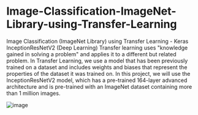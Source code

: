# Image-Classification-ImageNet-Library-using-Transfer-Learning
 Image Classification (ImageNet Library) using Transfer Learning - Keras InceptionResNetV2 (Deep Learning)
Transfer learning uses "knowledge gained in solving a problem" and applies it to a different but related problem. In Transfer Learning, we use a model that has been previously trained on a dataset and includes weights and biases that represent the properties of the dataset it was trained on. In this project, we will use the InceptionResNetV2 model, which has a pre-trained 164-layer advanced architecture and is pre-trained with an ImageNet dataset containing more than 1 million images.


![image](https://github.com/user-attachments/assets/00c6a157-f6ee-4e7f-a4a2-34a1bff1f2c0)

